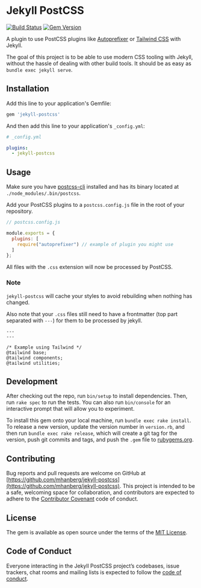 # Jekyll  PostCSS
[![Build Status](https://travis-ci.com/mhanberg/jekyll-postcss.svg?branch=master)](https://travis-ci.com/mhanberg/jekyll-postcss)
[![Gem Version](https://badge.fury.io/rb/jekyll-postcss.svg)](https://badge.fury.io/rb/jekyll-postcss)

A plugin to use PostCSS plugins like [Autoprefixer](https://github.com/postcss/autoprefixer) or [Tailwind CSS](https://github.com/tailwindcss/tailwindcss) with Jekyll.

The goal of this project is to be able to use modern CSS tooling with Jekyll, without the hassle of dealing with other build tools. It should be as easy as `bundle exec jekyll serve`.

## Installation

Add this line to your application's Gemfile:

```ruby
gem 'jekyll-postcss'
```
And then add this line to your application's `_config.yml`:

```yml
# _config.yml

plugins:
  - jekyll-postcss
```

## Usage

Make sure you have [postcss-cli](https://github.com/postcss/postcss-cli) installed and has its binary located at `./node_modules/.bin/postcss`.

Add your PostCSS plugins to a `postcss.config.js` file in the root of your repository.

```javascript
// postcss.config.js

module.exports = {
  plugins: [
    require("autoprefixer") // example of plugin you might use
  ]
};
```

All files with the `.css` extension will now be processed by PostCSS.


### Note

`jekyll-postcss` will cache your styles to avoid rebuilding when nothing has changed.

Also note that your `.css` files still need to have a frontmatter (top part separated with `---`) for them to be processed by jekyll.

```
---
---

/* Example using Tailwind */
@tailwind base;
@tailwind components;
@tailwind utilities;
```

## Development

After checking out the repo, run `bin/setup` to install dependencies. Then, run `rake spec` to run the tests. You can also run `bin/console` for an interactive prompt that will allow you to experiment.

To install this gem onto your local machine, run `bundle exec rake install`. To release a new version, update the version number in `version.rb`, and then run `bundle exec rake release`, which will create a git tag for the version, push git commits and tags, and push the `.gem` file to [rubygems.org](https://rubygems.org).

## Contributing

Bug reports and pull requests are welcome on GitHub at [https://github.com/mhanberg/jekyll-postcss](https://github.com/mhanberg/jekyll-postcss). This project is intended to be a safe, welcoming space for collaboration, and contributors are expected to adhere to the [Contributor Covenant](http://contributor-covenant.org) code of conduct.

## License

The gem is available as open source under the terms of the [MIT License](https://opensource.org/licenses/MIT).

## Code of Conduct

Everyone interacting in the Jekyll PostCSS project’s codebases, issue trackers, chat rooms and mailing lists is expected to follow the [code of conduct](https://github.com/mhanberg/jekyll-postcss/blob/master/CODE_OF_CONDUCT.md).
